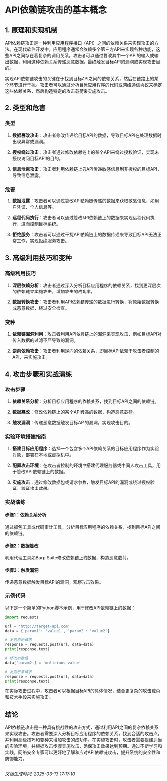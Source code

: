 # API依赖链攻击的基本概念

## 1. 原理和实现机制

API依赖链攻击是一种利用应用程序接口（API）之间的依赖关系来实现攻击的方法。在现代软件开发中，应用程序通常会依赖多个第三方API来实现各种功能，这些API之间存在着复杂的调用关系。攻击者可以通过篡改其中一个API的输入或输出数据，利用这种依赖关系传递恶意数据，最终触发目标API的漏洞或实现攻击目的。

实现API依赖链攻击的关键在于找到目标API之间的依赖关系，然后在链路上的某个环节进行干扰。攻击者可以通过分析目标应用程序的代码或网络通信协议来确定这些依赖关系，然后构造特定的攻击载荷来实施攻击。

## 2. 类型和危害

### 类型

1. **数据篡改攻击**：攻击者修改传递给目标API的数据，导致目标API在处理数据时出现异常或漏洞。
   
2. **授权绕过攻击**：攻击者通过修改依赖链上的某个API来绕过授权验证，实现未授权访问目标API的目的。
   
3. **信息泄露攻击**：攻击者利用依赖链上的API传递敏感信息到非授权的目标API，导致信息泄露。

### 危害

1. **数据泄露**：攻击者可以通过篡改API依赖链传递的数据来获取敏感信息，如用户凭证、个人信息等。
   
2. **远程代码执行**：攻击者可以通过篡改API依赖链上的数据来实现远程代码执行，进而控制目标系统。
   
3. **拒绝服务**：攻击者可以通过干扰API依赖链上的数据传递来导致目标API无法正常工作，实现拒绝服务攻击。

## 3. 高级利用技巧和变种

### 高级利用技巧

1. **深层依赖分析**：攻击者通过深入分析目标应用程序的依赖关系，找到更深层次的依赖链来实施攻击，增加攻击的成功率。
   
2. **数据转换攻击**：攻击者利用API依赖链传递的数据进行转换，将原始数据转换成恶意数据，绕过安全检查。

### 变种

1. **依赖链漏洞利用**：攻击者利用API依赖链上的漏洞来实现攻击，例如目标API对传入数据的过滤不严导致的漏洞。
   
2. **逆向依赖攻击**：攻击者利用逆向的依赖关系，即目标API依赖于攻击者控制的API，来实施攻击。

## 4. 攻击步骤和实战演练

### 攻击步骤

1. **依赖关系分析**：分析目标应用程序的依赖关系，找到目标API之间的依赖链。
   
2. **数据篡改**：修改依赖链上的某个API传递的数据，构造恶意载荷。
   
3. **触发漏洞**：传递恶意数据触发目标API的漏洞，实现攻击目的。

### 实验环境搭建指南

1. **搭建目标应用程序**：选择一个包含多个API依赖关系的目标应用程序作为实验对象，部署在本地或虚拟机中。
   
2. **配置攻击环境**：在攻击者控制的环境中搭建代理服务器或中间人攻击工具，用于篡改API依赖链上的数据。
   
3. **实施攻击**：通过修改数据包或请求参数，触发目标API的漏洞或绕过授权验证，验证攻击效果。

### 实战演练

#### 步骤1：依赖关系分析

通过抓包工具或代码审计工具，分析目标应用程序的依赖关系，找到目标API之间的依赖链。

#### 步骤2：数据篡改

利用代理工具如Burp Suite修改依赖链上的数据，构造恶意载荷。

#### 步骤3：触发漏洞

传递恶意数据触发目标API的漏洞，观察攻击效果。

### 示例代码

以下是一个简单的Python脚本示例，用于修改API依赖链上的数据：

```python
import requests

url = 'http://target-api.com'
data = {'param1': 'value1', 'param2': 'value2'}

# 发送原始请求
response = requests.post(url, data=data)
print(response.text)

# 修改参数值
data['param2'] = 'malicious_value'

# 发送恶意请求
response = requests.post(url, data=data)
print(response.text)
```

在实际攻击过程中，攻击者可以根据目标API的具体情况，结合更复杂的攻击载荷和技术手段来实施攻击。

## 结论

API依赖链攻击是一种具有挑战性的攻击方式，通过利用API之间的复杂依赖关系来实现攻击。攻击者需要深入分析目标应用程序的依赖关系，找到合适的攻击点，并利用高级技巧和变种来增加攻击的成功率。在实施攻击时，攻击者需要搭建适当的实验环境，并根据攻击步骤实施攻击，确保攻击效果达到预期。通过不断学习和实践，网络安全专家可以更好地了解和应对API依赖链攻击，提升系统的安全性和防御能力。

---

*文档生成时间: 2025-03-13 17:17:10*
